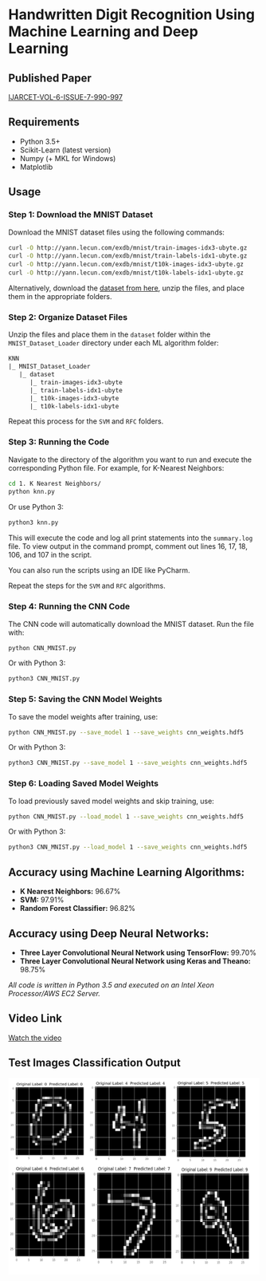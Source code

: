 # Handwritten Digit Recognition Using Machine Learning and Deep Learning

## Published Paper 

[IJARCET-VOL-6-ISSUE-7-990-997](http://ijarcet.org/wp-content/uploads/IJARCET-VOL-6-ISSUE-7-990-997.pdf)

## Requirements

* Python 3.5+
* Scikit-Learn (latest version)
* Numpy (+ MKL for Windows)
* Matplotlib

## Usage

### Step 1: Download the MNIST Dataset

Download the MNIST dataset files using the following commands:

```sh
curl -O http://yann.lecun.com/exdb/mnist/train-images-idx3-ubyte.gz
curl -O http://yann.lecun.com/exdb/mnist/train-labels-idx1-ubyte.gz
curl -O http://yann.lecun.com/exdb/mnist/t10k-images-idx3-ubyte.gz
curl -O http://yann.lecun.com/exdb/mnist/t10k-labels-idx1-ubyte.gz
```

Alternatively, download the [dataset from here](https://github.com/anujdutt9/Handwritten-Digit-Recognition-using-Deep-Learning/blob/master/dataset.zip), unzip the files, and place them in the appropriate folders.

### Step 2: Organize Dataset Files

Unzip the files and place them in the `dataset` folder within the `MNIST_Dataset_Loader` directory under each ML algorithm folder:

```
KNN
|_ MNIST_Dataset_Loader
   |_ dataset
      |_ train-images-idx3-ubyte
      |_ train-labels-idx1-ubyte
      |_ t10k-images-idx3-ubyte
      |_ t10k-labels-idx1-ubyte
```

Repeat this process for the `SVM` and `RFC` folders.

### Step 3: Running the Code

Navigate to the directory of the algorithm you want to run and execute the corresponding Python file. For example, for K-Nearest Neighbors:

```sh
cd 1. K Nearest Neighbors/
python knn.py
```

Or use Python 3:

```sh
python3 knn.py
```

This will execute the code and log all print statements into the `summary.log` file. To view output in the command prompt, comment out lines 16, 17, 18, 106, and 107 in the script.

You can also run the scripts using an IDE like PyCharm.

Repeat the steps for the `SVM` and `RFC` algorithms.

### Step 4: Running the CNN Code

The CNN code will automatically download the MNIST dataset. Run the file with:

```sh
python CNN_MNIST.py
```

Or with Python 3:

```sh
python3 CNN_MNIST.py
```

### Step 5: Saving the CNN Model Weights

To save the model weights after training, use:

```sh
python CNN_MNIST.py --save_model 1 --save_weights cnn_weights.hdf5
```

Or with Python 3:

```sh
python3 CNN_MNIST.py --save_model 1 --save_weights cnn_weights.hdf5
```

### Step 6: Loading Saved Model Weights

To load previously saved model weights and skip training, use:

```sh
python CNN_MNIST.py --load_model 1 --save_weights cnn_weights.hdf5
```

Or with Python 3:

```sh
python3 CNN_MNIST.py --load_model 1 --save_weights cnn_weights.hdf5
```

## Accuracy using Machine Learning Algorithms:

- **K Nearest Neighbors:** 96.67%
- **SVM:** 97.91%
- **Random Forest Classifier:** 96.82%

## Accuracy using Deep Neural Networks:

- **Three Layer Convolutional Neural Network using TensorFlow:** 99.70%
- **Three Layer Convolutional Neural Network using Keras and Theano:** 98.75%

*All code is written in Python 3.5 and executed on an Intel Xeon Processor/AWS EC2 Server.*

## Video Link

[Watch the video](https://www.youtube.com/watch?v=7kpYpmw5FfE)

## Test Images Classification Output

![Output a1](Outputs/output.png "Output a1")
